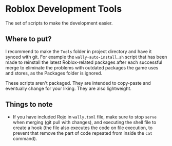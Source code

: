 # Roblox Development Tools

The set of scripts to make the development easier.

## Where to put?

I recommend to make the `Tools` folder in project directory and have it synced with git. For example the `wally-auto-install.sh`
script that has been made to reinstall the latest Roblox-related packages after each successful merge to eliminate the problems
with outdated packages the game uses and stores, as the Packages folder is ignored.

These scripts aren't packaged. They are intended to copy-paste and eventually change for your liking. They are also lightweight.

## Things to note

- If you have included Rojo in `wally.toml` file, make sure to stop `serve` when merging (git pull with changes), and executing the shell file to create a hook (the file also executes the code on file execution, to prevent that remove the part of code repeated from inside the `cat` command).
